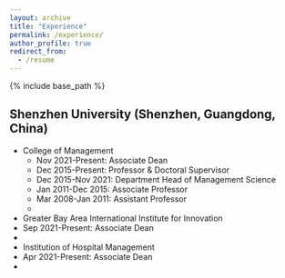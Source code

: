 ```yaml
---
layout: archive
title: "Experience"
permalink: /experience/
author_profile: true
redirect_from:
  - /resume
---
```


{% include base_path %}

## Shenzhen University (Shenzhen, Guangdong, China)

* College of Management
  * Nov 2021-Present: Associate Dean
  * Dec 2015-Present: Professor & Doctoral Supervisor
  * Dec 2015-Nov 2021: Department Head of Management Science
  * Jan 2011-Dec 2015: Associate Professor
  * Mar 2008-Jan 2011: Assistant Professor
  * 
*  Greater Bay Area International Institute for Innovation
  * Sep 2021-Present: Associate Dean
  * 
*  Institution of Hospital Management
  * Apr 2021-Present: Associate Dean
  * 
